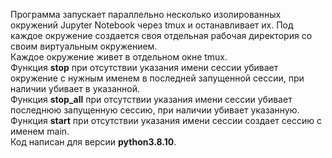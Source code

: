 Программа запускает параллельно несколько изолированных окружений Jupyter Notebook через tmux и останавливает их.
Под каждое окружение создается своя отдельная рабочая директория со своим виртуальным окружением.\
Каждое окружение живет в отдельном окне tmux.\
Функция **stop** при отсутствии указания имени сессии убивает 
окружение с нужным именем в последней запущенной сессии, при наличии убивает в указанной. \
Функция **stop_all** при отсутствии указания имени сессии убивает последнюю запущенную сессию, 
при наличии убивает указанную. \
Функция **start** при отсутствии указания имени сессии создает сессию с именем main. \
Код написан для версии **python3.8.10**.
